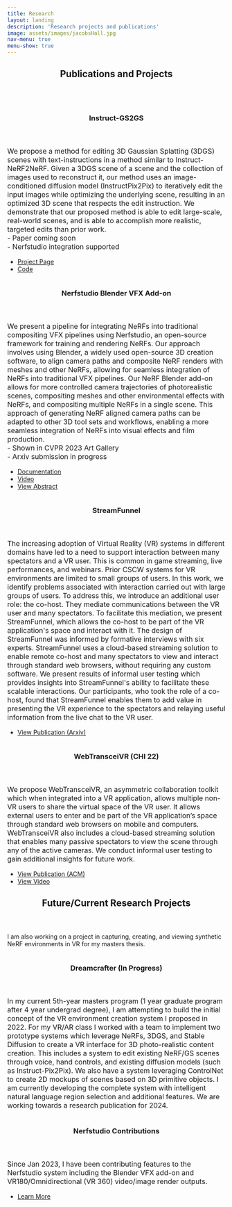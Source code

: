 ```yaml
---
title: Research
layout: landing
description: 'Research projects and publications'
image: assets/images/jacobsHall.jpg
nav-menu: true
menu-show: true
---
```


<!-- Main -->
<div id="main">

<!-- One -->
<section id="one">
	<div class="inner">
		<header class="major">
			<h2>Publications and Projects</h2>
		</header>
		<p></p>
	</div>
</section>

<!-- Two -->
<div class="inner">

<section id="two" class="spotlights" >
	<section>
		<a href="https://instruct-gs2gs.github.io/" class="image">
			<img src="{% link assets/images/igs2gs_face.gif %}" alt="" data-position="center center" valign="center" style="border-radius: 20px"/>
		</a>
		<div class="content">
			<div class="inner">
				<header class="major">
					<h3>Instruct-GS2GS</h3>
				</header>
				<p style="font-size: 12pt">We propose a method for editing 3D Gaussian Splatting (3DGS) scenes with text-instructions in a method similar to Instruct-NeRF2NeRF. Given a 3DGS scene of a scene and the collection of images used to reconstruct it, our method uses an image-conditioned diffusion model (InstructPix2Pix) to iteratively edit the input images while optimizing the underlying scene, resulting in an optimized 3D scene that respects the edit instruction. We demonstrate that our proposed method is able to edit large-scale, real-world scenes, and is able to accomplish more realistic, targeted edits than prior work.
				<br>
				- Paper coming soon
				<br>
				- Nerfstudio integration supported
				</p>
				<ul class="actions">
					<li><a href="https://instruct-gs2gs.github.io/" class="button">Project Page</a></li>
					<li><a href="https://github.com/cvachha/instruct-gs2gs" class="button">Code</a></li>
				</ul>
			</div>
		</div>
	</section>
</section>

<section id="two" class="spotlights">
	<section>
		<a href="https://docs.nerf.studio/extensions/blender_addon.html" class="image">
			<img src="{% link assets/images/nerfstudio_teaser_1.gif %}" alt="" data-position="center center" style="border-radius: 20px"/>
		</a>
		<div class="content">
			<div class="inner">
				<header class="major">
					<h3>Nerfstudio Blender VFX Add-on</h3>
				</header>
				<p style="font-size: 12pt">We present a pipeline for integrating NeRFs into traditional compositing VFX pipelines using Nerfstudio, an open-source framework for training and rendering NeRFs. Our approach involves using Blender, a widely used open-source 3D creation software, to align camera paths and composite NeRF renders with meshes and other NeRFs, allowing for seamless integration of NeRFs into traditional VFX pipelines. Our NeRF Blender add-on allows for more controlled camera trajectories of photorealistic scenes, compositing meshes and other environmental effects with NeRFs, and compositing multiple NeRFs in a single scene. This approach of generating NeRF aligned camera paths can be adapted to other 3D tool sets and workflows, enabling a more seamless integration of NeRFs into visual effects and film production.
				<br>
				- Shown in CVPR 2023 Art Gallery
				<br>
				- Arxiv submission in progress</p>
				<ul class="actions">
					<li><a href="https://docs.nerf.studio/extensions/blender_addon.html" class="button">Documentation</a></li>
					<li><a href="https://www.youtube.com/watch?v=A7La8tWp_0I" class="button">Video</a></li>
					<li><a href="https://cvachha.github.io/assets/pdfs/nerf_vfx_abstract.pdf" class="button">View Abstract</a></li>
				</ul>
			</div>
		</div>
	</section>
</section>


<section id="two" class="spotlights">
	<section>
		<a href="https://arxiv.org/abs/2311.14930" class="image">
			<img src="{% link assets/images/streamfunnel_teaser.png %}" alt="" data-position="center center" style="border-radius: 20px"/>
		</a>
		<div class="content">
			<div class="inner">
				<header class="major">
					<h3>StreamFunnel</h3>
				</header>
				<p style="font-size: 12pt">The increasing adoption of Virtual Reality (VR) systems in different domains have led to a need to support interaction between many spectators and a VR user. This is common in game streaming, live performances, and webinars. Prior CSCW systems for VR environments are limited to small groups of users. In this work, we identify problems associated with interaction carried out with large groups of users. To address this, we introduce an additional user role: the co-host. They mediate communications between the VR user and many spectators. To facilitate this mediation, we present StreamFunnel, which allows the co-host to be part of the VR application's space and interact with it. The design of StreamFunnel was informed by formative interviews with six experts. StreamFunnel uses a cloud-based streaming solution to enable remote co-host and many spectators to view and interact through standard web browsers, without requiring any custom software. We present results of informal user testing which provides insights into StreamFunnel's ability to facilitate these scalable interactions. Our participants, who took the role of a co-host, found that StreamFunnel enables them to add value in presenting the VR experience to the spectators and relaying useful information from the live chat to the VR user.</p>
				<ul class="actions">
					<li><a href="https://arxiv.org/abs/2311.14930" class="button">View Publication (Arxiv)</a></li>
				</ul>
			</div>
		</div>
	</section>
</section>

<section id="two" class="spotlights">
	<section>
		<a href="https://dl.acm.org/doi/abs/10.1145/3491101.3519816" class="image">
			<img src="{% link assets/images/webtransceivr_teaser_img.PNG %}" alt="" data-position="center center" style="border-radius: 20px" />
		</a>
		<div class="content">
			<div class="inner">
				<header class="major">
					<h3>WebTransceiVR (CHI 22)</h3>
				</header>
				<p style="font-size: 12pt">We propose WebTransceiVR, an asymmetric collaboration toolkit which when integrated into a VR application, allows multiple non-VR users to share the virtual space of the VR user. It allows external users to enter and be part of the VR application’s space through standard web browsers on mobile and computers. WebTransceiVR also includes a cloud-based streaming solution that enables many passive spectators to view the scene through any of the active cameras. We conduct informal user testing to gain additional insights for future work.</p>
				<ul class="actions">
					<li><a href="https://dl.acm.org/doi/abs/10.1145/3491101.3519816" class="button">View Publication (ACM)</a></li>
					<li><a href="https://www.youtube.com/watch?v=UQTCGifpjm8" class="button">View Video</a></li>
				</ul>
			</div>
		</div>
	</section>
</section>


<section id="three">
	<div class="inner">
		<header class="major">
			<h2>Future/Current Research Projects</h2>
		</header>
		<p>I am also working on a project in capturing, creating, and viewing synthetic NeRF environments in VR for my masters thesis.</p>
		<p></p>
	<section id="two" class="spotlights">
	<section>
		<a href="https://docs.nerf.studio" class="image">
			<img src="{% link assets/images/dreamcrafter_progress_teaser.png %}" alt="" data-position="center center" style="border-radius: 20px" />
		</a>
		<div class="content">
			<div class="inner">
				<header class="major">
					<h3>Dreamcrafter (In Progress)</h3>
				</header>
				<p style="font-size: 12pt">In my current 5th-year masters program (1 year graduate program after 4 year undergrad degree), I am attempting to build the initial concept of the VR environment creation system I proposed in 2022. For my VR/AR class I worked with a team to implement two prototype systems which leverage NeRFs, 3DGS, and Stable Diffusion to create a VR interface for 3D photo-realistic content creation. This includes a system to edit existing NeRF/GS scenes through voice, hand controls, and existing diffusion models (such as Instruct-Pix2Pix). We also have a system leveraging ControlNet to create 2D mockups of scenes based on 3D primitive objects. I am currently developing the complete system with intelligent natural language region selection and additional features. We are working towards a research publication for 2024.</p>
				<!--<ul class="actions">
					<li><a href="dreamcrafter_progress.html" class="button">Learn More</a></li>
				</ul>-->
			</div>
		</div>
	</section>
	<section>
		<a href="https://docs.nerf.studio" class="image">
			<img src="{% link assets/images/nerfstudio_logo.gif %}" alt="" data-position="center center" style="border-radius: 20px" />
		</a>
		<div class="content">
			<div class="inner">
				<header class="major">
					<h3>Nerfstudio Contributions</h3>
				</header>
				<p style="font-size: 12pt">Since Jan 2023, I have been contributing features to the Nerfstudio system including the Blender VFX add-on and VR180/Omnidirectional (VR 360) video/image render outputs.</p>
				<ul class="actions">
					<li><a href="nerfstudio_contributions.html" class="button">Learn More</a></li>
				</ul>
			</div>
		</div>
	</section>
</section>
	</div>
</section>

</div>
<!--
	<section>
		<a href="generic.html" class="image">
			<img src="{% link assets/images/pic09.jpg %}" alt="" data-position="top center" />
		</a>
		<div class="content">
			<div class="inner">
				<header class="major">
					<h3>Streaming toolkit</h3>
				</header>
				<p>Other</p>
				<ul class="actions">
					<li><a href="generic.html" class="button">Learn more</a></li>
				</ul>
			</div>
		</div>
	</section>
	<section>
		<a href="generic.html" class="image">
			<img src="{% link assets/images/pic10.jpg %}" alt="" data-position="25% 25%" />
		</a>
		<div class="content">
			<div class="inner">
				<header class="major">
					<h3>NeRFs</h3>
				</header>
				<p>Learning</p>
				<ul class="actions">
					<li><a href="generic.html" class="button">Learn more</a></li>
				</ul>
			</div>
		</div>
	</section>
</section>
-->


